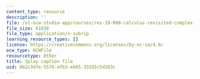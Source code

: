 ```yaml
---
content_type: resource
description: ''
file: /ol-ocw-studio-app/courses/res-18-008-calculus-revisited-complex-variables-differential-equations-and-linear-algebra-fall-2011/0b2c3dfe5570afb3eb6533335c5d203c_l59IX58Wce8.srt
file_size: 61838
file_type: application/x-subrip
learning_resource_types: []
license: https://creativecommons.org/licenses/by-nc-sa/4.0/
ocw_type: OCWFile
resourcetype: Other
title: 3play caption file
uid: 0b2c3dfe-5570-afb3-eb65-33335c5d203c
---
```

